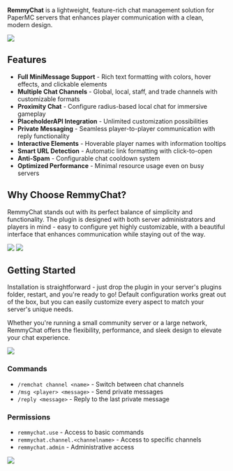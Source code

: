 **RemmyChat** is a lightweight, feature-rich chat management solution for PaperMC servers that enhances player communication with a clean, modern design.

![](https://cdn.modrinth.com/data/kcImu7Wi/images/75ae522ff749334639ce6184a3e2e22d92e9e991.jpeg)

## Features
- **Full MiniMessage Support** - Rich text formatting with colors, hover effects, and clickable elements
- **Multiple Chat Channels** - Global, local, staff, and trade channels with customizable formats
- **Proximity Chat** - Configure radius-based local chat for immersive gameplay
- **PlaceholderAPI Integration** - Unlimited customization possibilities
- **Private Messaging** - Seamless player-to-player communication with reply functionality
- **Interactive Elements** - Hoverable player names with information tooltips
- **Smart URL Detection** - Automatic link formatting with click-to-open
- **Anti-Spam** - Configurable chat cooldown system
- **Optimized Performance** - Minimal resource usage even on busy servers

## Why Choose RemmyChat?
RemmyChat stands out with its perfect balance of simplicity and functionality. The plugin is designed with both server administrators and players in mind - easy to configure yet highly customizable, with a beautiful interface that enhances communication while staying out of the way.

![](https://cdn.modrinth.com/data/kcImu7Wi/images/154da5ba69d238aab11a09bb1c795b9e76e24edc.jpeg)
![](https://cdn.modrinth.com/data/kcImu7Wi/images/48e4546417fe67875a2507bde87e93be6a266198.jpeg)
## Getting Started
Installation is straightforward - just drop the plugin in your server's plugins folder, restart, and you're ready to go! Default configuration works great out of the box, but you can easily customize every aspect to match your server's unique needs.

Whether you're running a small community server or a large network, RemmyChat offers the flexibility, performance, and sleek design to elevate your chat experience.

![](https://cdn.modrinth.com/data/kcImu7Wi/images/0bc10892409d760a930051b76e2047756263c0c2.jpeg)
### Commands
- `/remchat channel <name>` - Switch between chat channels
- `/msg <player> <message>` - Send private messages
- `/reply <message>` - Reply to the last private message

### Permissions
- `remmychat.use` - Access to basic commands
- `remmychat.channel.<channelname>` - Access to specific channels
- `remmychat.admin` - Administrative access

![](https://cdn.modrinth.com/data/kcImu7Wi/images/1155be08ccbcc31c638d9daedcc38b8e581c200e.jpeg)
